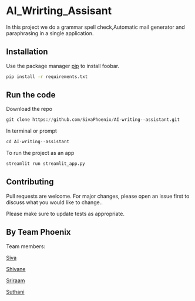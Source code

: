 # AI_Wrirting_Assisant


In this project we do a grammar spell check,Automatic mail generator and paraphrasing in a single application.

## Installation

Use the package manager [pip](https://pip.pypa.io/en/stable/) to install foobar.

```bash
pip install -r requirements.txt
```

## Run the code

Download the repo
```python
git clone https://github.com/SivaPhoenix/AI-writing--assistant.git
```

In terminal or prompt
```python
cd AI-writing--assistant 
```
To run the project as an app
```python
streamlit run streamlit_app.py
```


## Contributing

Pull requests are welcome. For major changes, please open an issue first
to discuss what you would like to change..

Please make sure to update tests as appropriate.

## By Team Phoenix
Team members:

[Siva](https://github.com/SivaPhoenix)

[Shivane](https://github.com/Shivane1204)

[Sriraam](https://github.com/sriraam03)

[Suthani](https://github.com/suthani01)







